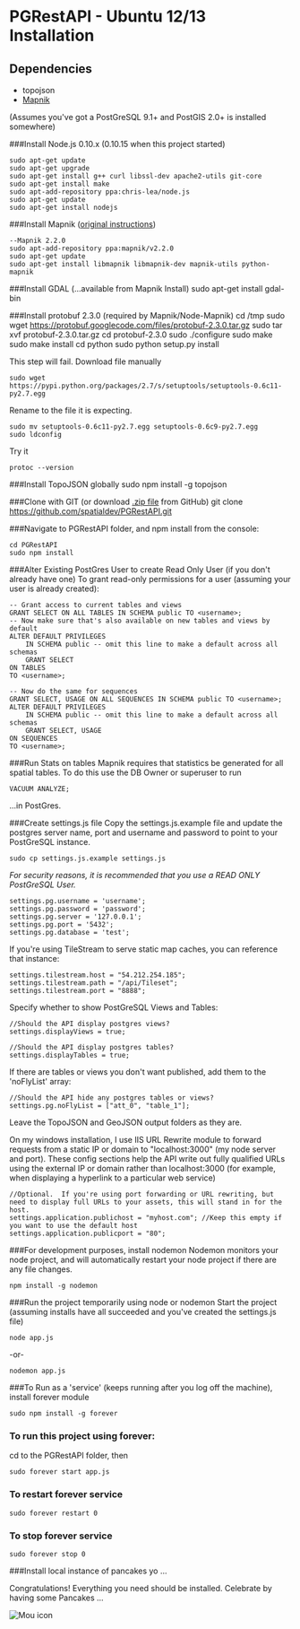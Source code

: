 PGRestAPI - Ubuntu 12/13 Installation
=========

## Dependencies

* topojson
* [Mapnik](https://github.com/mapnik/mapnik)

(Assumes you've got a PostGreSQL 9.1+ and PostGIS 2.0+ is installed somewhere)

###Install Node.js 0.10.x (0.10.15 when this project started)

	sudo apt-get update
	sudo apt-get upgrade
	sudo apt-get install g++ curl libssl-dev apache2-utils git-core
	sudo apt-get install make
	sudo apt-add-repository ppa:chris-lea/node.js
	sudo apt-get update 
	sudo apt-get install nodejs

###Install Mapnik ([original instructions](https://github.com/mapnik/mapnik/wiki/UbuntuInstallation))

	--Mapnik 2.2.0
	sudo apt-add-repository ppa:mapnik/v2.2.0
	sudo apt-get update
	sudo apt-get install libmapnik libmapnik-dev mapnik-utils python-mapnik
	
###Install GDAL (...available from Mapnik Install)
	sudo apt-get install gdal-bin
	

###Install  protobuf 2.3.0 (required by Mapnik/Node-Mapnik)
	cd /tmp
	sudo wget https://protobuf.googlecode.com/files/protobuf-2.3.0.tar.gz
	sudo tar xvf protobuf-2.3.0.tar.gz
	cd protobuf-2.3.0
	sudo ./configure
	sudo make
	sudo make install
	cd python
	sudo python setup.py install

This step will fail.  Download file manually

	sudo wget https://pypi.python.org/packages/2.7/s/setuptools/setuptools-0.6c11-py2.7.egg

Rename to the file it is expecting.

	sudo mv setuptools-0.6c11-py2.7.egg setuptools-0.6c9-py2.7.egg
	sudo ldconfig

Try it

	protoc --version

###Install TopoJSON globally
	sudo npm install -g topojson

###Clone with GIT (or download [.zip file](https://github.com/spatialdev/PGRestAPI/archive/docs.zip) from GitHub)
    git clone https://github.com/spatialdev/PGRestAPI.git

###Navigate to PGRestAPI folder, and npm install
from the console:  
   
	cd PGRestAPI
	sudo npm install

###Alter Existing PostGres User to create Read Only User (if you don't already have one)
To grant read-only permissions for a user (assuming your user is already created):  

	-- Grant access to current tables and views
	GRANT SELECT ON ALL TABLES IN SCHEMA public TO <username>;
	-- Now make sure that's also available on new tables and views by default
	ALTER DEFAULT PRIVILEGES
		IN SCHEMA public -- omit this line to make a default across all schemas
		GRANT SELECT
	ON TABLES 
	TO <username>;

	-- Now do the same for sequences
	GRANT SELECT, USAGE ON ALL SEQUENCES IN SCHEMA public TO <username>;
	ALTER DEFAULT PRIVILEGES
		IN SCHEMA public -- omit this line to make a default across all schemas
		GRANT SELECT, USAGE
	ON SEQUENCES 
	TO <username>;

###Run Stats on tables
Mapnik requires that statistics be generated for all spatial tables.
To do this use the DB Owner or superuser to run 

	VACUUM ANALYZE;

...in PostGres.

###Create settings.js file
Copy the settings.js.example file and update the postgres server name, port and username and password to point to your PostGreSQL instance.
	
	sudo cp settings.js.example settings.js

*For security reasons, it is recommended that you use a READ ONLY PostGreSQL User.*

	settings.pg.username = 'username';
	settings.pg.password = 'password';
	settings.pg.server = '127.0.0.1';
	settings.pg.port = '5432';
	settings.pg.database = 'test';

If you're using TileStream to serve static map caches, you can reference that instance:

	settings.tilestream.host = "54.212.254.185";
	settings.tilestream.path = "/api/Tileset";
	settings.tilestream.port = "8888";

Specify whether to show PostGreSQL Views and Tables:

	//Should the API display postgres views?
	settings.displayViews = true;

	//Should the API display postgres tables?
	settings.displayTables = true;

If there are tables or views you don't want published, add them to the 'noFlyList' array:

	//Should the API hide any postgres tables or views?
	settings.pg.noFlyList = ["att_0", "table_1"];


Leave the TopoJSON and GeoJSON output folders as they are.

On my windows installation, I use IIS URL Rewrite module to forward requests from a static IP or domain to "localhost:3000" (my node server and port).
These config sections help the API write out fully qualified URLs using the external IP or domain rather than localhost:3000 (for example, when displaying a hyperlink to a particular web service)

	//Optional.  If you're using port forwarding or URL rewriting, but need to display full URLs to your assets, this will stand in for the host.
	settings.application.publichost = "myhost.com"; //Keep this empty if you want to use the default host
	settings.application.publicport = "80";


###For development purposes, install nodemon
Nodemon monitors your node project, and will automatically restart your node project if there are any file changes.
	
	npm install -g nodemon


###Run the project temporarily using node or nodemon
Start the project (assuming installs have all succeeded and you've created the settings.js file)
	
	node app.js

-or-

	nodemon app.js


###To Run as a 'service' (keeps running after you log off the machine), install forever module

	sudo npm install -g forever

### To run this project using forever:
cd to the PGRestAPI folder, then  
	
	sudo forever start app.js

### To restart forever service

	sudo forever restart 0

### To stop forever service

	sudo forever stop 0

###Install local instance of pancakes yo …

Congratulations!  Everything you need should be installed.  Celebrate by having some Pancakes …

![Mou icon](http://173.201.28.147/pgRESTAPI/chubbs.JPG)
